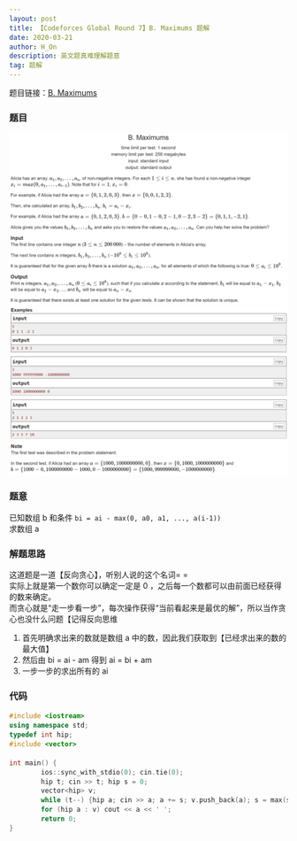 ```yaml
---
layout: post
title: 【Codeforces Global Round 7】B. Maximums 题解
date: 2020-03-21
author: H_On
description: 英文题真难理解题意
tag: 题解
---
```


题目链接：[B. Maximums](http://codeforces.com/contest/1326/problem/B)

### 题目
![B 题题面 1](/images/20200321/B1.png)
![B 题题面 2](/images/20200321/B2.png)

### 题意
已知数组 b 和条件 `bi = ai - max(0, a0, a1, ..., a(i-1))`<br>
求数组 a

### 解题思路
这道题是一道【反向贪心】，听别人说的这个名词= =<br>
实际上就是第一个数你可以确定一定是 0 ，之后每一个数都可以由前面已经获得的数来确定。<br>
而贪心就是“走一步看一步”，每次操作获得“当前看起来是最优的解”，所以当作贪心也没什么问题【记得反向思维
1. 首先明确求出来的数就是数组 a 中的数，因此我们获取到【已经求出来的数的最大值】
2. 然后由 bi = ai - am 得到 ai = bi + am
3. 一步一步的求出所有的 ai

### 代码
```cpp
#include <iostream>
using namespace std;
typedef int hip;
#include <vector>

int main() {
        ios::sync_with_stdio(0); cin.tie(0);
        hip t; cin >> t; hip s = 0;
        vector<hip> v;
        while (t--) {hip a; cin >> a; a += s; v.push_back(a); s = max(s, a);}
        for (hip a : v) cout << a << ' ';
        return 0;
}
```
